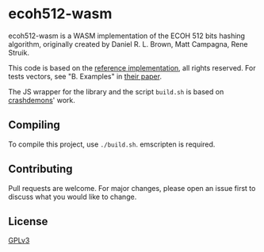 # ecoh512-wasm
ecoh512-wasm is a WASM implementation of the ECOH 512 bits hashing algorithm, originally created by Daniel R. L. Brown, Matt Campagna, Rene Struik.

This code is based on the [reference implementation](https://web.archive.org/web/20170221001729/http://csrc.nist.gov/groups/ST/hash/sha-3/Round1/documents/ECOH.zip), all rights reserved.
For tests vectors, see "B. Examples" in [their paper](https://ehash.iaik.tugraz.at/uploads/a/a5/Ecoh.pdf).

The JS wrapper for the library and the script `build.sh` is based on [crashdemons](https://github.com/crashdemons/)' work.

## Compiling

To compile this project, use `./build.sh`.
emscripten is required.

## Contributing
Pull requests are welcome. For major changes, please open an issue first to discuss what you would like to change.

## License
[GPLv3](https://www.gnu.org/licenses/gpl-3.0.html)

